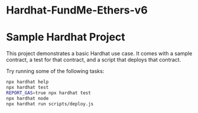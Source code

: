 # Hardhat-FundMe-Ethers-v6

# Sample Hardhat Project

This project demonstrates a basic Hardhat use case. It comes with a sample contract, a test for that contract, and a script that deploys that contract.

Try running some of the following tasks:

```bash
npx hardhat help
npx hardhat test
REPORT_GAS=true npx hardhat test
npx hardhat node
npx hardhat run scripts/deploy.js
```